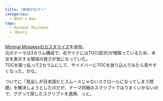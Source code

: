 ```yaml
---
title: "画面が広々～"
categories:
  - What's New
tags:
  - Minimal Mistakes
  - JQuery
---
```

[Minimal Mistakesのカスタマイズ](/githubpages/minimal-mistakes/)を追加。  
元のテーマは3カラム構成で、右サイドにはTOC(目次)が陣取っているため、本文を表示する領域の狭さが気になっていた。  
TOCを取っ払って2カラムにして、サイドバーにTOCを放り込んでみたら見やすくなった。かな。

ついでに「見出しが日本語だとスムースじゃないスクロールになってしまう問題」を解決しようとしたのだが、テーマ同梱のスクリプトではうまくいかないので、ググって探したスクリプトを適用、っと。